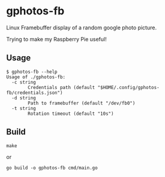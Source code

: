 # gphotos-fb
Linux Framebuffer display of a random google photo picture.

Trying to make my Raspberry Pie useful!

## Usage
```
$ gphotos-fb --help
Usage of ./gphotos-fb:
  -c string
        Credentials path (default "$HOME/.config/gphotos-fb/credentials.json")
  -d string
        Path to framebuffer (default "/dev/fb0")
  -t string
        Rotation timeout (default "10s")
```

## Build

```
make
```

or

```
go build -o gphotos-fb cmd/main.go
```
